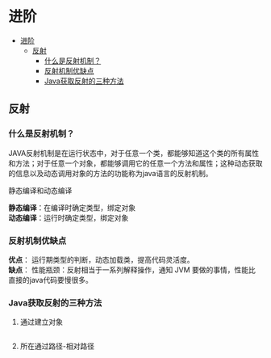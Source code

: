 
# 进阶

- [进阶](#进阶)
  - [反射](#反射)
    - [什么是反射机制？](#什么是反射机制)
    - [反射机制优缺点](#反射机制优缺点)
    - [Java获取反射的三种方法](#java获取反射的三种方法)

## 反射

### 什么是反射机制？

JAVA反射机制是在运行状态中，对于任意一个类，都能够知道这个类的所有属性和方法；对于任意一个对象，都能够调用它的任意一个方法和属性；这种动态获取的信息以及动态调用对象的方法的功能称为java语言的反射机制。

静态编译和动态编译  

**静态编译**：在编译时确定类型，绑定对象  
**动态编译**：运行时确定类型，绑定对象

### 反射机制优缺点

**优点**： 运行期类型的判断，动态加载类，提高代码灵活度。  
**缺点**： 性能瓶颈：反射相当于一系列解释操作，通知 JVM 要做的事情，性能比直接的java代码要慢很多。

### Java获取反射的三种方法

1. 通过建立对象

```java

```

2. 所在通过路径-相对路径

```java
```
